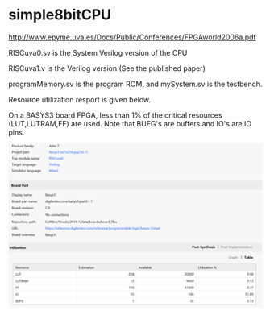 # simple8bitCPU

http://www.epyme.uva.es/Docs/Public/Conferences/FPGAworld2006a.pdf

RISCuva0.sv is the System Verilog version of the CPU

RISCuva1.v is the Verilog version (See the published paper)

programMemory.sv is the program ROM, and mySystem.sv is the testbench.

Resource utilization resport is given below. 

On a BASYS3 board FPGA, less than 1% of the critical resources (LUT,LUTRAM,FF) are used. Note that BUFG's are buffers and IO's are IO pins. 

![Resource utilization](resourceUtil.png)

